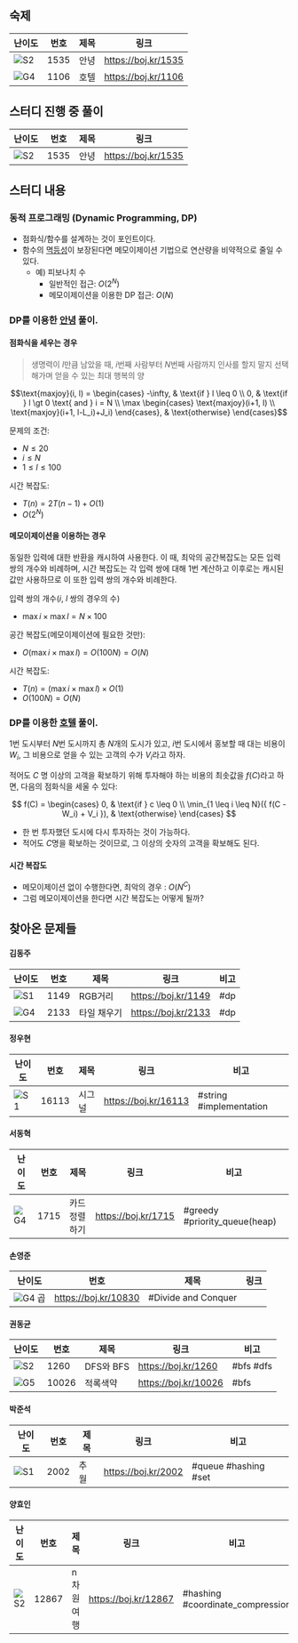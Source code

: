 ## 숙제

| 난이도 | 번호 | 제목 | 링크                  |
| ------ | ---- | ---- | --------------------- |
| ![S2]  | 1535 | 안녕 | <https://boj.kr/1535> |
| ![G4]  | 1106 | 호텔 | <https://boj.kr/1106> |

## 스터디 진행 중 풀이

| 난이도 | 번호 | 제목 | 링크                  |
| ------ | ---- | ---- | --------------------- |
| ![S2]  | 1535 | 안녕 | <https://boj.kr/1535> |

## 스터디 내용

### 동적 프로그래밍 (Dynamic Programming, DP)

-   점화식/함수를 설계하는 것이 포인트이다.
-   함수의 [멱등성](https://ko.wikipedia.org/wiki/멱등법칙)이 보장된다면 메모이제이션 기법으로 연산량을 비약적으로 줄일 수 있다.
    -   예) 피보나치 수
        -   일반적인 접근: $O(2^N)$
        -   메모이제이션을 이용한 DP 접근: $O(N)$

### DP를 이용한 [안녕](https://boj.kr/1535) 풀이.

#### 점화식을 세우는 경우

> 생명력이 $l$만큼 남았을 때, $i$번째 사람부터 $N$번째 사람까지 인사를 할지 말지 선택해가며 얻을 수 있는 최대 행복의 양

```math
\text{maxjoy}(i, l) = \begin{cases}
    -\infty, & \text{if } l \leq 0 \\
    0, & \text{if } l \gt 0 \text{ and } i = N \\
    \max \begin{cases}
        \text{maxjoy}(i+1, l) \\
        \text{maxjoy}(i+1, l-L_i)+J_i)
    \end{cases}, & \text{otherwise}
\end{cases}
```

문제의 조건:

-   $N \leq 20$
-   $i \leq N$
-   $1 \leq l \leq 100$

시간 복잡도:

-   $T(n) = 2T(n-1) + O(1)$
-   $O(2^N)$

#### 메모이제이션을 이용하는 경우

동일한 입력에 대한 반환을 캐시하여 사용한다.
이 때, 최악의 공간복잡도는 모든 입력 쌍의 개수와 비례하며,
시간 복잡도는 각 입력 쌍에 대해 1번 계산하고 이후로는 캐시된 값만 사용하므로 이 또한 입력 쌍의 개수와 비례한다.

입력 쌍의 개수($i$, $l$ 쌍의 경우의 수)

-   $\max i \times \max l = N \times 100$

공간 복잡도(메모이제이션에 필요한 것만):

-   $O(\max i \times \max l) = O(100N) = O(N)$

시간 복잡도:

-   $T(n) = (\max i \times \max l) \times O(1)$
-   $O(100N) = O(N)$

### DP를 이용한 [호텔](https://boj.kr/1106) 풀이.

$1$번 도시부터 $N$번 도시까지 총 $N$개의 도시가 있고,
$i$번 도시에서 홍보할 때 대는 비용이 $W_i$, 그 비용으로 얻을 수 있는 고객의 수가 $V_i$라고 하자.

적어도 $C$ 명 이상의 고객을 확보하기 위해 투자해야 하는 비용의 최솟값을 $f(C)$라고 하면, 다음의 점화식을 세울 수 있다:

$$
f(C) = \begin{cases}
    0, & \text{if } c \leq 0 \\
    \min_{1 \leq i \leq N}({ f(C - W_i) + V_i }), & \text{otherwise}
\end{cases}
$$

-   한 번 투자했던 도시에 다시 투자하는 것이 가능하다.
-   적어도 $C$명을 확보하는 것이므로, 그 이상의 숫자의 고객을 확보해도 된다.

#### 시간 복잡도

-   메모이제이션 없이 수행한다면, 최악의 경우 : $O(N^C)$
-   그럼 메모이제이션을 한다면 시간 복잡도는 어떻게 될까?

## 찾아온 문제들

#### 김동주

| 난이도 | 번호 | 제목        | 링크                  | 비고 |
| ------ | ---- | ----------- | --------------------- | ---- |
| ![S1]  | 1149 | RGB거리     | <https://boj.kr/1149> | #dp  |
| ![G4]  | 2133 | 타일 채우기 | <https://boj.kr/2133> | #dp  |

#### 정우현

| 난이도 | 번호  | 제목   | 링크                   | 비고                    |
| ------ | ----- | ------ | ---------------------- | ----------------------- |
| ![S1]  | 16113 | 시그널 | <https://boj.kr/16113> | #string #implementation |

#### 서동혁

| 난이도 | 번호 | 제목          | 링크                  | 비고                          |
| ------ | ---- | ------------- | --------------------- | ----------------------------- |
| ![G4]  | 1715 | 카드 정렬하기 | <https://boj.kr/1715> | #greedy #priority_queue(heap) |

#### 손영준

| 난이도 | 번호 | 제목 | 링크               |
| ------ | ---- | ---- | ------------------ |
| ![G4]  곱  | <https://boj.kr/10830> | #Divide and Conquer |

#### 권동균

| 난이도 | 번호  | 제목      | 링크                   | 비고      |
| ------ | ----- | --------- | ---------------------- | --------- |
| ![S2]  | 1260  | DFS와 BFS | <https://boj.kr/1260>  | #bfs #dfs |
| ![G5]  | 10026 | 적록색약  | <https://boj.kr/10026> | #bfs      |

#### 박준석

| 난이도 | 번호 | 제목 | 링크                  | 비고                 |
| ------ | ---- | ---- | --------------------- | -------------------- |
| ![S1]  | 2002 | 추월 | <https://boj.kr/2002> | #queue #hashing #set |

#### 양효인

| 난이도 | 번호  | 제목       | 링크                   | 비고                             |
| ------ | ----- | ---------- | ---------------------- | -------------------------------- |
| ![S2]  | 12867 | n차원 여행 | <https://boj.kr/12867> | #hashing #coordinate_compression |

<!-- solved.ac 문제 난이도 별 태그 이미지 -->

[P1]: https://d2gd6pc034wcta.cloudfront.net/tier/20.svg
[P2]: https://d2gd6pc034wcta.cloudfront.net/tier/19.svg
[P3]: https://d2gd6pc034wcta.cloudfront.net/tier/18.svg
[P4]: https://d2gd6pc034wcta.cloudfront.net/tier/17.svg
[P5]: https://d2gd6pc034wcta.cloudfront.net/tier/16.svg
[G1]: https://d2gd6pc034wcta.cloudfront.net/tier/15.svg
[G2]: https://d2gd6pc034wcta.cloudfront.net/tier/14.svg
[G3]: https://d2gd6pc034wcta.cloudfront.net/tier/13.svg
[G4]: https://d2gd6pc034wcta.cloudfront.net/tier/12.svg
[G5]: https://d2gd6pc034wcta.cloudfront.net/tier/11.svg
[S1]: https://d2gd6pc034wcta.cloudfront.net/tier/10.svg
[S2]: https://d2gd6pc034wcta.cloudfront.net/tier/9.svg
[S3]: https://d2gd6pc034wcta.cloudfront.net/tier/8.svg
[S4]: https://d2gd6pc034wcta.cloudfront.net/tier/7.svg
[S5]: https://d2gd6pc034wcta.cloudfront.net/tier/6.svg
[??]: https://d2gd6pc034wcta.cloudfront.net/tier/0.svg
